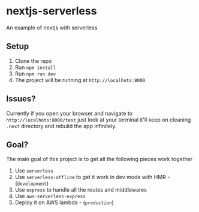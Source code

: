 # nextjs-serverless
An example of nextjs with serverless

## Setup
1. Clone the repo
2. Run `npm install`
3. Run `npm run dev`
4. The project will be running at `http://localhots:8000`

## Issues?
Currently if you open your browser and navigate to `http://localhots:8000/test` just look at your terminal it'll keep on cleaning `.next` directory and rebuild the app infinitely.

## Goal?
The main goal of this project is to get all the following pieces work together
1. Use `serverless`
2. Use `serverless-offline` to get it work in dev mode with HMR - (`development`)
3. Use `express` to handle all the routes and middlewares
3. Use `aws-serverless-express`
4. Deploy it on AWS lambda - (`production`)
